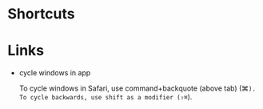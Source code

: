 # Shortcuts

# Links

* cycle windows in app

	To cycle windows in Safari, use command+backquote (above tab) (⌘`). To
	cycle backwards, use shift as a modifier (⇧⌘`).




